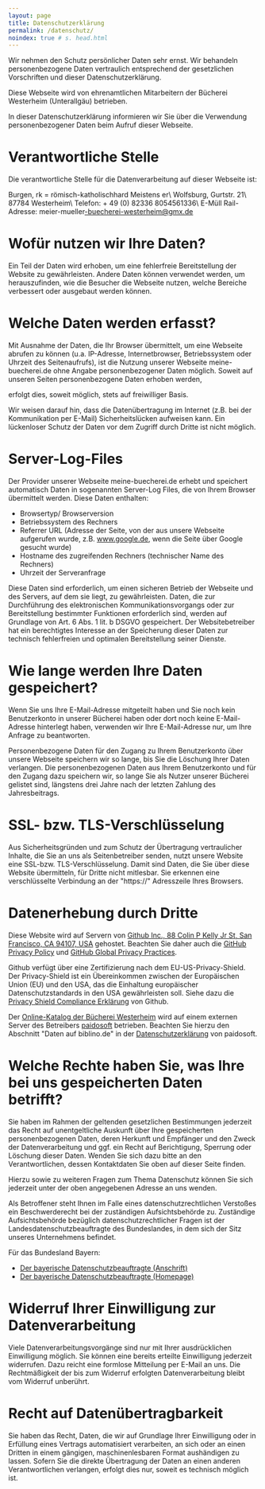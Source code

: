 ```yaml
---
layout: page
title: Datenschutzerklärung
permalink: /datenschutz/
noindex: true # s. head.html
---
```

Wir nehmen den Schutz persönlicher Daten sehr ernst. Wir behandeln personenbezogene Daten vertraulich entsprechend der gesetzlichen Vorschriften und dieser Datenschutzerklärung. 

<!-- Folgender Text basiert auf einem Muster von der Seite https://www.st-michaelsbund.de/buechereiarbeit/rechtsfragen/datenschutz.html -->

Diese Webseite wird von ehrenamtlichen Mitarbeitern der Bücherei Westerheim (Unterallgäu) betrieben. 
<!-- also quasi privat! Die Kirche als Träger bleibt vorerst aus dem Spiel --> In dieser Datenschutzerklärung informieren wir Sie über die Verwendung personenbezogener Daten beim Aufruf dieser Webseite.

<!-- Abschnitte zum kirchlichen Datenschutzrecht gelöscht -->

# Verantwortliche Stelle 

Die verantwortliche Stelle für die Datenverarbeitung auf dieser Webseite ist:

<!-- Hier wird im Original die Pfarrei und der Pfarrer sowie ein Datenschutzbeauftragter genannt -->

Bu<span class="unsichtbar">rgen, </span>rk<span class="unsichtbar"> = römisch-katholisch</span><!-- Kommentar-->hard
Mei<span class="unsichtbar">stens </span>er\\
Wolf<span class="unsichtbar">sburg, G</span>urtstr. 21\\
87784 Westerheim\\
Telefon: + 49 (0) 8<span class="unsichtbar">2</span>336 805<span class="unsichtbar">456</span>1336\\
E-M<span class="unsichtbar">üll R</span>ail-Adresse: meier<span class="unsichtbar">-mueller</span>-buecherei-westerheim@gmx.de

# Wofür nutzen wir Ihre Daten?

Ein Teil der Daten wird erhoben, um eine fehlerfreie Bereitstellung der Website zu gewährleisten. Andere Daten können verwendet werden, um herauszufinden, wie die Besucher die Webseite nutzen, welche Bereiche verbessert oder ausgebaut werden können.

# Welche Daten werden erfasst?

Mit Ausnahme der Daten, die Ihr Browser übermittelt, um eine Webseite abrufen zu können (u.a. IP-Adresse, Internetbrowser, Betriebssystem oder Uhrzeit des Seitenaufrufs), ist die Nutzung unserer Webseite meine-buecherei.de ohne Angabe personenbezogener Daten möglich. Soweit auf unseren Seiten personenbezogene Daten erhoben werden, 
<!-- Hinweis zu Beispielen entfernt - eigentlich gibt es z.Z. keine, und Biblino ist ein externer Link -->
erfolgt dies, soweit möglich, stets auf freiwilliger Basis. 

Wir weisen darauf hin, dass die Datenübertragung im Internet (z.B. bei der Kommunikation per E-Mail) Sicherheitslücken aufweisen kann. Ein lückenloser Schutz der Daten vor dem Zugriff durch Dritte ist nicht möglich.

# Server-Log-Files

Der Provider unserer Webseite meine-buecherei.de erhebt und speichert automatisch Daten in sogenannten Server-Log Files, die von Ihrem Browser übermittelt werden. Diese Daten enthalten:

*	Browsertyp/ Browserversion
*	Betriebssystem des Rechners
*	Referrer URL (Adresse der Seite, von der aus unsere Webseite aufgerufen wurde, z.B. www.google.de, wenn die Seite über Google gesucht wurde)
*	Hostname des zugreifenden Rechners (technischer Name des Rechners)
*	Uhrzeit der Serveranfrage

Diese Daten sind erforderlich, um einen sicheren Betrieb der Webseite und des Servers, auf dem sie liegt, zu gewährleisten. Daten, die zur Durchführung des elektronischen Kommunikationsvorgangs oder zur Bereitstellung bestimmter Funktionen erforderlich sind, werden auf Grundlage von Art. 6 Abs. 1 lit. b DSGVO gespeichert. <!-- DSGVO statt KDG... --> Der Websitebetreiber hat ein berechtigtes Interesse an der Speicherung dieser Daten zur technisch fehlerfreien und optimalen Bereitstellung seiner Dienste. 

# Wie lange werden Ihre Daten gespeichert?

Wenn Sie uns Ihre E-Mail-Adresse mitgeteilt haben und Sie noch kein Benutzerkonto in unserer Bücherei haben oder dort noch keine E-Mail-Adresse hinterlegt haben, verwenden wir Ihre E-Mail-Adresse nur, um Ihre Anfrage zu beantworten. 

Personenbezogene Daten für den Zugang zu Ihrem Benutzerkonto über unsere Webseite speichern wir so lange, bis Sie die Löschung Ihrer Daten verlangen. Die personenbezogenen Daten aus Ihrem Benutzerkonto und für den Zugang dazu speichern wir, so lange Sie als Nutzer unserer Bücherei gelistet sind, längstens drei Jahre nach der letzten Zahlung des Jahresbeitrags. 

# SSL- bzw. TLS-Verschlüsselung

Aus Sicherheitsgründen und zum Schutz der Übertragung vertraulicher Inhalte, die Sie an uns als Seitenbetreiber senden, nutzt unsere Website eine SSL-bzw. TLS-Verschlüsselung. Damit sind Daten, die Sie über diese Website übermitteln, für Dritte nicht mitlesbar. Sie erkennen eine verschlüsselte Verbindung an der "https://" Adresszeile Ihres Browsers. 

# Datenerhebung durch Dritte

Diese Website wird auf Servern von [Github Inc., 88 Colin P Kelly Jr St, San Francisco, CA 94107, USA](https://github.com/) gehostet. Beachten Sie daher auch die [GitHub Privacy Policy](https://help.github.com/articles/github-privacy-statement/) und [GitHub Global Privacy Practices](https://help.github.com/articles/global-privacy-practices/).

Github verfügt über eine Zertifizierung nach dem EU-US-Privacy-Shield. Der Privacy-Shield ist ein Übereinkommen zwischen der Europäischen Union (EU) und den USA, das die Einhaltung europäischer Datenschutzstandards in den USA gewährleisten soll. Siehe dazu die [Privacy Shield Compliance Erklärung](https://www.privacyshield.gov/participant?id=a2zt000000001K2AAI&status=Active) von Github. 

Der [Online-Katalog der Bücherei Westerheim](https://www.biblino.de/westerheim) wird auf einem externen Server des Betreibers [paidosoft](http://www.paidosoft.de/) betrieben. Beachten Sie hierzu den Abschnitt "Daten auf biblino.de" in der [Datenschutzerklärung](http://www.paidosoft.de/kontakt/datenschutz.html) von paidosoft.

# Welche Rechte haben Sie, was Ihre bei uns gespeicherten Daten betrifft?

Sie haben im Rahmen der geltenden gesetzlichen Bestimmungen jederzeit das Recht auf unentgeltliche Auskunft über Ihre gespeicherten personenbezogenen Daten, deren Herkunft und Empfänger und den Zweck der Datenverarbeitung und ggf. ein Recht auf Berichtigung, Sperrung oder Löschung dieser Daten. Wenden Sie sich dazu bitte an den Verantwortlichen, dessen Kontaktdaten Sie oben auf dieser Seite finden.

Hierzu sowie zu weiteren Fragen zum Thema Datenschutz können Sie sich jederzeit unter der oben angegebenen Adresse an uns wenden. 

Als Betroffener steht Ihnen im Falle eines datenschutzrechtlichen Verstoßes ein Beschwerderecht bei der zuständigen Aufsichtsbehörde zu. Zuständige Aufsichtsbehörde bezüglich datenschutzrechtlicher Fragen ist der Landesdatenschutzbeauftragte des Bundeslandes, in dem sich der Sitz unseres Unternehmens befindet.

Für das Bundesland Bayern: 

* [Der bayerische Datenschutzbeauftragte (Anschrift)](https://www.bfdi.bund.de/SharedDocs/Adressen/LfD/Bayern.html)
* [Der bayerische Datenschutzbeauftragte (Homepage)](https://www.datenschutz-bayern.de)

# Widerruf Ihrer Einwilligung zur Datenverarbeitung

Viele Datenverarbeitungsvorgänge sind nur mit Ihrer ausdrücklichen Einwilligung möglich. Sie können eine bereits erteilte Einwilligung jederzeit widerrufen. Dazu reicht eine formlose Mitteilung per E-Mail an uns. Die Rechtmäßigkeit der bis zum Widerruf erfolgten Datenverarbeitung bleibt vom Widerruf unberührt.

# Recht auf Datenübertragbarkeit

Sie haben das Recht, Daten, die wir auf Grundlage Ihrer Einwilligung oder in Erfüllung eines Vertrags automatisiert verarbeiten, an sich oder an einen Dritten in einem gängigen, maschinenlesbaren Format aushändigen zu lassen. Sofern Sie die direkte Übertragung der Daten an einen anderen Verantwortlichen verlangen, erfolgt dies nur, soweit es technisch möglich ist.
